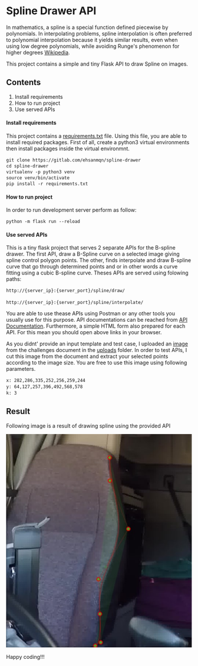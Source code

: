 # Spline Drawer API
In mathematics, a spline is a special function defined piecewise by polynomials. In interpolating problems, spline interpolation is often preferred to polynomial interpolation because it yields similar results, even when using low degree polynomials, while avoiding Runge's phenomenon for higher degrees [Wikipedia](https://en.wikipedia.org/wiki/Spline_(mathematics)).

This project contains a simple and tiny Flask API to draw Spline on images.

## Contents
1. Install requirements
2. How to run project
3. Use served APIs

#### Install requirements
This project contains a [requirements.txt](requirements.txt) file. Using this file, you are able to install required packages. First of all,
create a python3 virtual environments then install packages inside the virtual environmnt.
```shell script
git clone https://gitlab.com/ehsanmqn/spline-drawer
cd spline-drawer
virtualenv -p python3 venv
source venv/bin/activate
pip install -r requirements.txt
```

#### How to run project
In order to run development server perform as follow:
```shell script
python -m flask run --reload
```

#### Use served APIs
This is a tiny flask project that serves 2 separate APIs for the B-spline drawer. The first API, draw a B-Spline curve on a selected image 
giving spline control polygon points. The other, finds interpolate and draw B-spline curve that go through determined points
and or in other words a curve fitting using a cubic B-spline curve.
Theses APIs are served using folowing paths:
```shell script
http://{server_ip}:{server_port}/spline/draw/

http://{server_ip}:{server_port}/spline/interpolate/
``` 
You are able to use thease APIs using Postman or any other tools you usually use for this purpose. API documentations can 
be reached from [API Documentation](https://documenter.getpostman.com/view/5584679/TzCTaRNj). Furthermore, a simple HTML form also prepared for each API. For
this mean you should open above links in your browser.

As you didnt' provide an input template and test case, I uploaded an [image](uploads/test.jpg) from the challenges document in the [uploads](uploads) folder. 
In order to test APIs, I cut this image from the document and extract your selected points according to the image size. 
You are free to use this image using following parameters.
```requirements.txt
x: 282,286,335,252,256,259,244
y: 64,127,257,396,492,568,578
k: 3
```


## Result
Following image is a result of drawing spline using the provided API

![image](uploads/test.jpg)


Happy coding!!!
